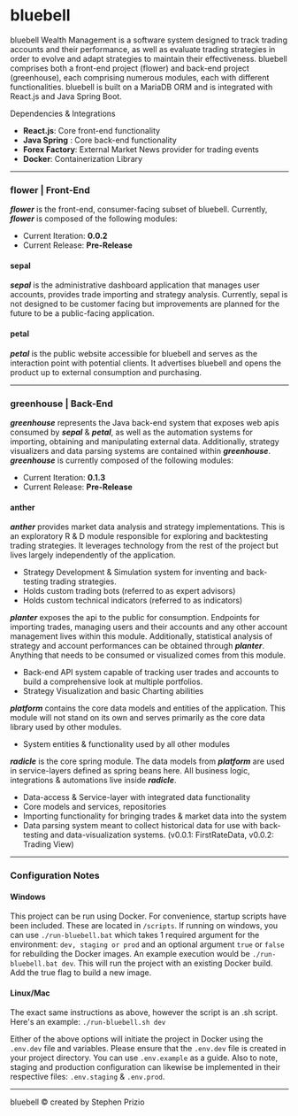 # bluebell 
bluebell Wealth Management is a software system designed to track trading accounts and their performance, as well as evaluate trading strategies in order to evolve and adapt strategies
to maintain their effectiveness. bluebell comprises both a front-end project (flower) and back-end project (greenhouse), each comprising numerous modules, each with different functionalities. bluebell is
built on a MariaDB ORM and is integrated with React.js and Java Spring Boot.

Dependencies & Integrations
- **React.js**: Core front-end functionality
- **Java Spring** : Core back-end functionality
- **Forex Factory**: External Market News provider for trading events 
- **Docker**: Containerization Library

---

### flower | Front-End
***flower*** is the front-end, consumer-facing subset of bluebell. Currently, ***flower*** is composed of the following modules:

- Current Iteration: **0.0.2**
- Current Release: **Pre-Release**

#### sepal
***sepal*** is the administrative dashboard application that manages user accounts, provides trade importing and strategy analysis. Currently, 
sepal is not designed to be customer facing but improvements are planned for the future to be a public-facing
application.

#### petal
***petal*** is the public website accessible for bluebell and serves as the interaction point with potential clients.
It advertises bluebell and opens the product up to external consumption and purchasing.

---

### greenhouse | Back-End
***greenhouse*** represents the Java back-end system that exposes web apis consumed by ***sepal*** & ***petal***, as well as 
the automation systems for importing, obtaining and manipulating external data. Additionally, strategy visualizers and
data parsing systems are contained within ***greenhouse***. ***greenhouse*** is currently composed of the following modules:

- Current Iteration: **0.1.3**
- Current Release: **Pre-Release**

#### anther ####

***anther*** provides market data analysis and strategy implementations. This is an exploratory R & D module
responsible for exploring and backtesting trading strategies. It leverages technology from the rest of the project but 
lives largely independently of the application.
- Strategy Development & Simulation system for inventing and back-testing trading strategies.
- Holds custom trading bots (referred to as expert advisors)
- Holds custom technical indicators (referred to as indicators)

***planter*** exposes the api to the public for consumption. Endpoints for importing trades, managing users and their accounts
and any other account management lives within this module. Additionally, statistical analysis of strategy and account performances
can be obtained through ***planter***. Anything that needs to be consumed or visualized comes from this module.

- Back-end API system capable of tracking user trades and accounts to build a comprehensive look at multiple portfolios.
- Strategy Visualization and basic Charting abilities

***platform*** contains the core data models and entities of the application. This module will not stand on its own and serves
primarily as the core data library used by other modules.

- System entities & functionality used by all other modules

***radicle*** is the core spring module. The data models from ***platform*** are used in service-layers defined
as spring beans here. All business logic, integrations & automations live inside ***radicle***.

- Data-access & Service-layer with integrated data functionality
- Core models and services, repositories
- Importing functionality for bringing trades & market data into the system
- Data parsing system meant to collect historical data for use with back-testing and data-visualization systems. (v0.0.1: FirstRateData, v0.0.2: Trading View)

---

### Configuration Notes

#### Windows
This project can be run using Docker. For convenience, startup scripts have been included. These are located in `/scripts`. If running on windows, you can use `./run-bluebell.bat`
which takes 1 required argument for the environment: `dev, staging or prod` and an optional argument `true` or `false` for rebuilding the Docker images. An example execution
would be `./run-bluebell.bat dev`. This will run the project with an existing Docker build. Add the true flag to build a new image.


#### Linux/Mac
The exact same instructions as above, however the script is an .sh script. Here's an example: `./run-bluebell.sh dev`

Either of the above options  will initiate the project in Docker using the `.env.dev` file and variables. Please ensure that the `.env.dev` file is created in your project directory. You can use `.env.example`
as a guide. Also to note, staging and production configuration can likewise be implemented in their respective files: `.env.staging` & `.env.prod`.

---

bluebell &copy; created by Stephen Prizio
